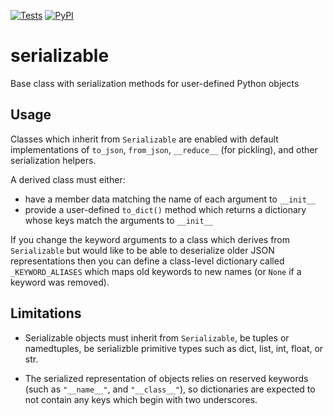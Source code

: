 [![Tests](https://github.com/openvax/serializable/actions/workflows/tests.yml/badge.svg)](https://github.com/openvax/serializable/actions/workflows/tests.yml)
<a href="https://pypi.python.org/pypi/serializable/">
    <img src="https://img.shields.io/pypi/v/serializable.svg?maxAge=1000" alt="PyPI" />
</a>
# serializable

Base class with serialization methods for user-defined Python objects

## Usage

Classes which inherit from `Serializable` are enabled with default implementations of
`to_json`, `from_json`, `__reduce__` (for pickling), and other serialization
helpers.

A derived class must either:

- have a member data matching the name of each argument to `__init__`
- provide a user-defined `to_dict()` method which returns a dictionary whose keys match the arguments to `__init__`

If you change the keyword arguments to a class which derives from `Serializable` but would like to be able to deserialize older JSON representations then you can define a class-level dictionary called `_KEYWORD_ALIASES` which maps old keywords to new names (or `None` if a keyword was removed).

## Limitations

- Serializable objects must inherit from `Serializable`, be tuples or namedtuples, be serializble primitive types such as dict, list, int, float, or str.

- The serialized representation of objects relies on reserved keywords (such as `"__name__"`, and `"__class__"`), so dictionaries are expected to not contain any keys which begin with two underscores.
